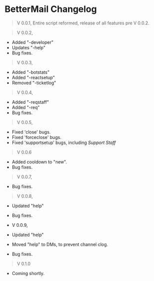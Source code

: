 # BetterMail Changelog

> V 0.0.1, 
> Entire script reformed, release of all features pre V 0.0.2.

> V 0.0.2, 
- Added "-developer"
- Updates "-help"
- Bug fixes.

> V 0.0.3,
- Added "-botstats"
- Added "-reactsetup"
- Removed "-ticketlog"

> V 0.0.4,
- Added "-reqstaff"
- Added "-req"
- Bug fixes.

> V 0.0.5,
- Fixed 'close' bugs.
- Fixed 'forceclose' bugs.
- Fixed 'supportsetup' bugs, including *Support Staff*

> V 0.0.6
- Added cooldown to "new".
- Bug fixes.

> V 0.0.7,
- Bug fixes.

> V 0.0.8,
- Updated "help"
- Bug fixes.

- V 0.0.9,
- Updated "help"
- Moved "help" to DMs, to prevent channel clog.
- Bug fixes.

> V 0.1.0
- Coming shortly.
